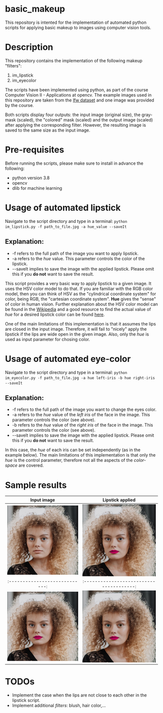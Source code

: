 # basic_makeup
This repository is intented for the implementation of automated python scripts for applying basic makeup to images using computer vision tools.

# Description
This repository contains the implementation of the following makeup "filters":

1. im_lipstick
2. im_eyecolor

The scripts have been implemented using python, as part of the course Computer Vision II - Applications at opencv. The example images used in this repository are taken from the [lfw dataset](http://vis-www.cs.umass.edu/lfw/) and one image was provided by the course.

Both scripts display four outputs: the input image (original size), the gray-mask (scaled), the "colored" mask (scaled) and the output image (scaled) after applying the corresponding filter. However, the resulting image is saved to the same size as the input image.

# Pre-requisites
Before running the scripts, please make sure to install in advance the following:
- python version 3.8
- opencv
- dlib for machine learning

# Usage of automated lipstick
Navigate to the script directory and type in a terminal: `python im_lipstick.py -f path_to_file.jpg -a hue_value --saveIt`

## Explanation:
- -f refers to the full path of the image you want to apply lipstick.
- -a refers to the *hue* value. This parameter controls the color of the lipstick.
- --saveIt implies to save the image with the applied lipstick. Please omit this if you **do not** want to save the result.

This script provides a very basic way to apply lipstick to a given image. It uses the HSV color model to do that. If you are familiar with the RGB color model, then you can think of HSV as the "cylindrical coordinate system" for color, being RGB, the "cartesian coordinate system". **Hue** gives the "sense" of color in human vision. Further explanation about the HSV color model can be found in the [Wikipedia](https://en.wikipedia.org/wiki/HSL_and_HSV) and a good resource to find the actual value of *hue* for a desired lipstick color can be found [here](https://www.color-hex.com/).

One of the main limitations of this implementation is that it assumes the lips are closed in the input image. Therefore, it will fail to "nicely" apply the lipstick if the lips are wide open in the given image. Also, only the *hue* is used as input parameter for chosing color.

# Usage of automated eye-color
Navigate to the script directory and type in a terminal: `python im_eyecolor.py -f path_to_file.jpg -a hue left-iris -b hue right-iris --saveIt`

## Explanation:
- -f refers to the full path of the image you want to change the eyes color.
- -a refers to the *hue* value of the *left iris* of the face in the image. This parameter controls the color (see above).
- -b refers to the *hue* value of the *right iris* of the face in the image. This parameter controls the color (see above).
- --saveIt implies to save the image with the applied lipstick. Please omit this if you **do not** want to save the result.

In this case, the *hue* of each iris can be set independently (as in the example below). The main limitations of this implementation is that only the *hue* is the control parameter, therefore not all the aspects of the *color-space* are covered.

# Sample results
Input image                   |  Lipstick applied
:----------------------------:|:--------------------------------------:
![](data/girl-no-makeup.jpg)  |  ![](data/girl-no-makeup_lipstick.jpg)
:----------------------------:|:--------------------------------------:
![](data/girl-no-makeup_lipstick.jpg)  |  ![](data/girl-no-makeup_lipstick_eyecolor.jpg)
# TODOs
- Implement the case when the lips are not close to each other in the lipstick script.
- Implement additional *filters*: blush, hair color,...
